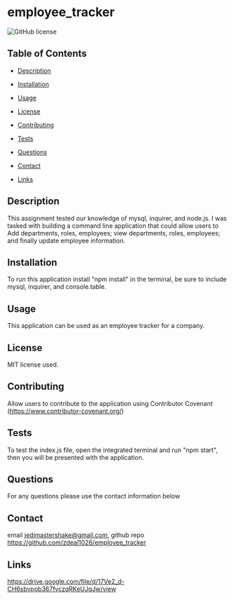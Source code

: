 # employee_tracker
![GitHub license](https://img.shields.io/badge/license-MIT-blue.svg)

## Table of Contents 

* [Description](#description)

* [Installation](#installation)

* [Usage](#usage)

* [License](#license)

* [Contributing](#contributing)

* [Tests](#tests)

* [Questions](#questions)

* [Contact](#contact)

* [Links](#links)

## Description

This assignment tested our knowledge of mysql, inquirer, and node.js. I was tasked with building a command line application that could allow users to Add departments, roles, employees; view departments, roles, employees; and finally update employee information. 

## Installation
 
 To run this application install "npm install" in the terminal, be sure to include mysql, inquirer, and console.table.


## Usage

This application can be used as an employee tracker for a company.

## License

MIT license used.
  
## Contributing

Allow users to contribute to the application using Contributor Covenant (https://www.contributor-covenant.org/)

## Tests

To test the index.js file, open the integrated terminal and run "npm start", then you will be presented with the application.

## Questions

For any questions please use the contact information below

## Contact

 email jedimastershake@gmail.com, 
 github repo https://github.com/zdeal1026/employee_tracker 

## Links

https://drive.google.com/file/d/17Ve2_d-CH6sbvpob367fvczqRKeUJqJw/view